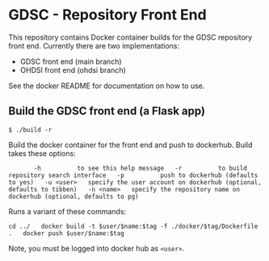 # GDSC - Repository Front End  

This repository contains Docker container builds for the GDSC repository front end. Currently there are two implementations:

- GDSC front end (main branch)
- OHDSI front end (ohdsi branch)  

See the docker README for documentation on how to use.

## Build the GDSC front end (a Flask app)  

`$ ./build -r`

Build the docker container for the front end and push to dockerhub. Build takes these options:  

`       -h          to see this help message  
       -r          to build repository search interface  
       -p          push to dockerhub (defaults to yes)  
       -u <user>   specify the user account on dockerhub (optional, defaults to tibben)  
       -n <name>   specify the repository name on dockerhub (optional, defaults to pg)`

Runs a variant of these commands:

`cd ../  
docker build -t $user/$name:$tag -f ./docker/$tag/Dockerfile .  
docker push $user/$name:$tag`

Note, you must be logged into docker hub as `<user>`.